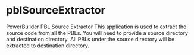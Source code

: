 # pblSourceExtractor
PowerBuilder PBL Source Extractor
This application is used to extract the source code from all the PBLs.
You will need to provide a source directory and destination directory.
All PBLs under the source directory will be extracted to destination directory.
